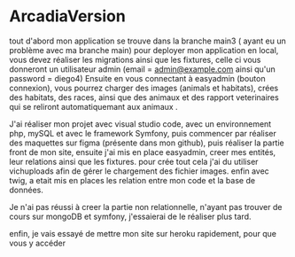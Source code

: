 # ArcadiaVersion
tout d'abord mon application se trouve dans la branche main3 ( ayant eu un problème avec ma branche main)
pour deployer mon application en local, vous devez réaliser les migrations ainsi que les fixtures, celle ci vous donneront un utilisateur admin (email = admin@example.com ainsi qu'un password = diego4)
Ensuite en vous connectant à easyadmin (bouton connexion), vous pourrez charger des images (animals et habitats), crées des habitats, des races, ainsi que des animaux et des rapport veterinaires qui se reliront automatiquemant aux animaux .

J'ai réaliser mon projet avec visual studio code, avec un environnement php, mySQL et avec le framework Symfony,
puis commencer par réaliser des maquettes sur figma (présente dans mon github), puis réaliser la partie front de mon site,
ensuite j'ai mis en place easyadmin, creer mes entités, leur relations ainsi que les fixtures.
pour crée tout cela j'ai du utiliser vichuploads afin de gérer le chargement des fichier images.
enfin avec twig, a etait mis en places les relation entre mon code et la base de données.

Je n'ai pas réussi à creer la partie non relationnelle, n'ayant pas trouver de cours sur mongoDB et symfony, j'essaierai de le réaliser plus tard.

enfin, je vais essayé de mettre mon site sur heroku rapidement, pour que vous y accéder